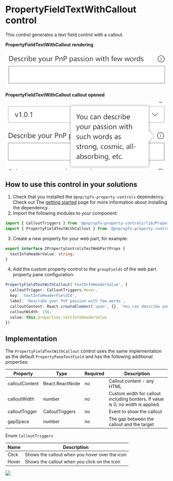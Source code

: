 # PropertyFieldTextWithCallout control

This control generates a text field control with a callout.

**PropertyFieldTextWithCallout rendering**

![Text field with callout](../assets/textfieldwithcallout.png)


**PropertyFieldTextWithCallout callout opened**

![Text field with callout opened](../assets/textfieldwithcallout-open.png)

## How to use this control in your solutions

1. Check that you installed the `@pnp/spfx-property-controls` dependency. Check out The [getting started](./Getting-started) page for more information about installing the dependency.
2. Import the following modules to your component:

```TypeScript
import { CalloutTriggers } from '@pnp/spfx-property-controls/lib/PropertyFieldHeader';
import { PropertyFieldTextWithCallout } from '@pnp/spfx-property-controls/lib/PropertyFieldTextWithCallout';
```

3. Create a new property for your web part, for example:

```TypeScript
export interface IPropertyControlsTestWebPartProps {
  textInfoHeaderValue: string;
}
```

4. Add the custom property control to the `groupFields` of the web part property pane configuration:

```TypeScript
PropertyFieldTextWithCallout('textInfoHeaderValue', {
  calloutTrigger: CalloutTriggers.Hover,
  key: 'textInfoHeaderFieldId',
  label: 'Describe your PnP passion with few words',
  calloutContent: React.createElement('span', {}, 'You can describe your passion with such words as strong, cosmic, all-absorbing, etc.'),
  calloutWidth: 150,
  value: this.properties.textInfoHeaderValue
})
```

## Implementation

The `PropertyFieldTextWithCallout` control uses the same implementation as the default `PropertyPaneTextField` and has the following additional properties:

| Property | Type | Required | Description |
| ---- | ---- | ---- | ---- |
| calloutContent | React.ReactNode | no | Callout content - any HTML |
| calloutWidth | number | no | Custom width for callout including borders. If value is 0, no width is applied. |
| calloutTrigger | CalloutTriggers | no | Event to show the callout |
| gapSpace | number | no | The gap between the callout and the target |

Enum `CalloutTriggers`

| Name | Description |
| ---- | ---- |
| Click | Shows the callout when you hover over the icon |
| Hover | Shows the callout when you click on the icon |


![](https://telemetry.sharepointpnp.com/sp-dev-fx-property-controls/wiki/PropertyFieldTextWithCallout)